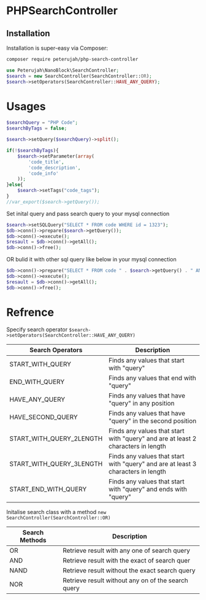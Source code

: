 # PHPSearchController

## Installation

Installation is super-easy via Composer:
```md
composer require peterujah/php-search-controller
```

```php 
use Peterujah\NanoBlock\SearchController;
$search = new SearchController(SearchController::OR);
$search->setOperators(SearchController::HAVE_ANY_QUERY);
```

# Usages

```php 
$searchQuery = "PHP Code";
$searchByTags = false;

$search->setQuery($searchQuery)->split();

if(!$searchByTags){
    $search->setParameter(array(
        'code_title', 
        'code_description', 
        'code_info'
    ));
}else{
    $search->setTags("code_tags");
}
//var_export($search->getQuery());
```
Set inital query and pass search query to your mysql connection

```php 
$search->setSQLQuery("SELECT * FROM code WHERE id = 1323");
$db->conn()->prepare($search->getQuery());
$db->conn()->execute();		
$resault = $db->conn()->getAll();
$db->conn()->free();
```
OR bulid it with other sql query like below in your mysql connection
```php 
$db->conn()->prepare("SELECT * FROM code " . $search->getQuery() . " AND id = 1323");
$db->conn()->execute();		
$resault = $db->conn()->getAll();
$db->conn()->free();
```

# Refrence

Specify search operator `$search->setOperators(SearchController::HAVE_ANY_QUERY)`

| Search Operators         | Description                                                                       |
|--------------------------|-----------------------------------------------------------------------------------|
| START_WITH_QUERY         | Finds any values that start with "query"                                          |
| END_WITH_QUERY           | Finds any values that end with "query"                                            |
| HAVE_ANY_QUERY           | Finds any values that have "query" in any position                                |
| HAVE_SECOND_QUERY        | Finds any values that have "query" in the second position                         |
| START_WITH_QUERY_2LENGTH | Finds any values that start with "query" and are at least 2 characters in length  |
| START_WITH_QUERY_3LENGTH | Finds any values that start with "query" and are at least 3 characters in length  |
| START_END_WITH_QUERY     | Finds any values that start with "query" and ends with "query"                    |


Initalise search class with a method `new SearchController(SearchController::OR)`

| Search Methods         | Description                                                                         |
|------------------------|-------------------------------------------------------------------------------------|
| OR                     | Retrieve result with any one of search query                                        |
| AND                    | Retrieve result with the exact of search quer                                       |
| NAND                   | Retrieve result without the exact search query                                      |
| NOR                    | Retrieve result without any on of the search query                                  |

